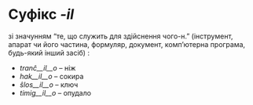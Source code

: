 # Суфікс *-il*

зі значунням “те, що служить для здійснення чого-н.” (інструмент, апарат чи його частина, формуляр, документ, комп’ютерна програма, будь-який інший засіб) :

- *tranĉ__il__o*    – ніж
- *hak__il__o*      – сокира
- *ŝlos__il__o*     – ключ
- *timig__il__o*    – опудало
